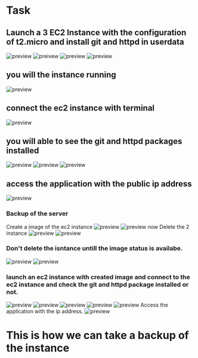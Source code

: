 # Task 
## Launch a 3  EC2 Instance with the configuration of t2.micro and install git and httpd in userdata
![preview](1.png)
![preivew](2.png)
![preview](3.png)
![preview](4.png)
## you will the instance running
![preview](./5.png)
## connect the ec2 instance with terminal
![preview](./6.png)
## you will able to see the git and httpd packages installed
![preview](./7.png)
![preview](./8.png)
![preview](./9.png)
## access the application with the public ip address
![preview](./10.png) 

### Backup of the server
Create a image of the ec2 instance
![preview](11.png)
![preview](12.png)
now Delete the 2 instance 
![preview](./13.png)
![preview](./14.png)
### Don't delete the isntance untill the image status is availabe.
![preview](./15.png)
![preview](./16.png)
### launch an ec2 instance with created image and connect to the ec2 instance and check the git and httpd package installed or not.
![preview](./17.png)
![preview](./18.png)
![preview](./19.png)
![preview](./20.png)
![preview](./21.png)
Access the application with the ip address.
![preview](./22.png)

# This is how we can take a backup of the instance
